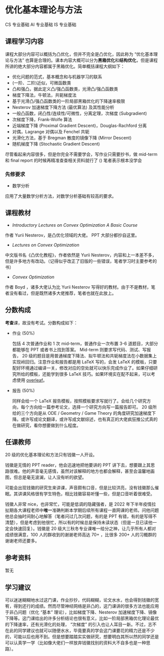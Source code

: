 # 优化基本理论与方法

<div class="badges">
<span class="badge cs-badge">CS 专业基础</span>
<span class="badge ai-badge">AI 专业基础</span>
<span class="badge is-badge">IS 专业基础</span>
</div>

## 课程学习内容

课程大部分内容可以概括为凸优化，但并不完全是凸优化，因此称为 “优化基本理论与方法” 也算是合理的。课本内容大概可以分为**黑箱优化**和**结构优化**，但是课程所讲的绝大部分内容都属于黑箱优化。简单概括课程大纲如下：

* 优化问题的范式，基本概念和与机器学习的联系
* (一阶、二阶)近似，可微函数类
* 凸和强凸，据此定义凸/强凸函数类，光滑凸/强凸函数类
* 梯度下降法，牛顿法，共轭梯度法
* 基于光滑凸/强凸函数类的一阶局部黑箱优化的下降速率极限
* Nesterov 加速梯度下降方法 (最优算法) 及其性能分析
* 一般凸函数，闭凸性/连续性/可微性，分离定理，次梯度 (Subgradient)
* 次梯度下降，Frank-Wolfe 算法
* 近端梯度下降 (Proximal Gradient Descent)，Douglas-Rachford 分离 
* 对偶，Lagrange 对偶以及 Fenchel 共轭
* 光滑化方法，基于 Bregman 散度的镜像下降 (Mirror Descent)
* 随机梯度下降 (Stochastic Gradient Descent)

尽管看起来内容很多，但是你完全不需要学会，写作业只需要抄书，做 mid-term 和 final report 的时候再精准查查相关资料就行了 () 笔者表示根本没学会

### 先修要求

- 数学分析

应用了大量数学分析方法，对数学分析基础有较高的要求。

## 课程教材

* *Introductory Lectures on Convex Optimization A Basic Course*

作者 Yurii Nesterov，是凸优化领域的大佬。 PPT 大部分都抄自这里。

* *Lectures on Convex Optimization*

中文版书名《凸优化教程》，作者依然是 Yurii Nesterov，内容和上一本差不多，但是许多地方有改动。（记得似乎改正了旧版的一些错误，笔者学习时主要参考的书）

* *Convex Optimization*

作者 Boyd ，诸多大佬认为比 Yurii Nesterov 写得好的教材。由于不是教材，笔者没有看过，但是既然诸多大佬推荐，笔者也就在此放上。

## 分数构成

**考查**课，故没有考试。分数构成如下：

* 作业 (50%)

    包括 4 次普通作业和 1 次 mid-term，普通作业一次布置 3-6 道题目，大部分都能够在 PPT 或者书上找到答案。 Mid-term 则要求写代码、测试、写报告， 20 级的题目是用普通梯度下降法、拟牛顿法和共轭梯度法在小数据集上实现岭回归。注意作业和报告都是用 LaTeX 写的，会发 LaTeX 的模板，只要配好环境通过编译一关，修改对应的空处就可以快乐完成作业了。如果仔细研究所给的模板，还能学到很多 LaTeX 技巧。如果环境实在配不起来，可以考虑使用 [overleaf](https://www.overleaf.com/)。

* 报告 (50%)

    同样会给一个 LaTeX 报告模板，按照模板要求写就行了。会给几个研究方向，每个方向给一篇参考论文，选择一个研究方向写一篇报告即可。 20 级所给的三个方向是从 ODE / Geometry / Game Theory 的角度研究加速梯度下降。或许写成论文翻译，或许写成文献综述，也有真正的大佬疯狂推公式真的在做研究，看你想要做到什么程度。

## 任课教师

20 级的优化基本理论和方法只有钱徽一人开设。

钱徽是无情的 PPT reader，他会迅速地把他要讲的 PPT 讲下去，想要跟上其思路很难。他的声音毫无感情，虽然对该解释的地方也都会解释，甚至会温馨地画图，但总是毫无波澜，让人没有听的欲望。

可能会出现钱徽的研究生来讲课，声音颇有口音，但是比较洪亮，没有钱徽那么催眠。其讲课风格很有学生特色，相比钱徽容易听懂一些，但是口音听着很难受。

钱徽人非常 nice，也非常忙，可能是低调的隐藏强者，是 2022 年下半年疫情拉扯期各大课程老师中**唯一**准确判断本学期后续所有课程一直网课的老师。问他问题他总会抽时间耐心地解答（笔者问过几次问题，有的是 PPT 有错，有的是写得不清楚），但是考虑到他很忙，所以有的时候总是保持未读状态（但是一旦已读他一定会快速回复）。钱徽是 20 级大三秋冬专业课唯一给分之神，让几乎所有人都对成绩很满意，100 人的群收到的谢谢老师高达 70+ ，比很多 200+ 人的习概群的谢谢老师还要多。

## 参考资料

暂无

## 学习建议

可以迷迷糊糊地水过这门课，作业抄抄，代码糊糊，论文水水，也会得到钱徽的宽宥，得到还行的成绩。然而尽管神经网络是非凸的，这门课讲的很多方法也能应用于非凸问题（优化 “基本” 理论），比如梯度下降、Nesterov 加速梯度下降、镜像下降等。这门课给出的许多分析结论也很有意义，比如一阶局部黑箱优化理论最优的下降速率，还有光滑化的处理， “次梯度” 的引入也让人耳目一新。不过，志不在此的同学建议也就可以随便水水，毕竟要真的学会这门课要花的精力还是不少的，可能以后也用不到。但是想要踏踏实实做研究，想要明白其所以然的同学还是可以认真学一学（比如像大佬们一样放弃钱徽找别的资料大不自多也是一种思路）。
